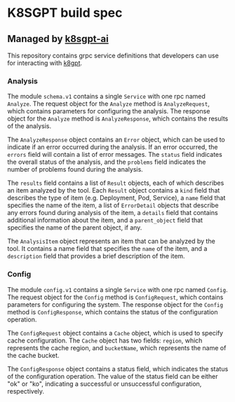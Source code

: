 # K8SGPT build spec

## Managed by [k8sgpt-ai](https://github.com/k8sgpt-ai)

This repository contains grpc service definitions that developers can use for interacting with [k8gpt](https://github.com/k8sgpt-ai/k8sgpt).

### Analysis

The module `schema.v1` contains a single `Service` with one rpc named `Analyze`. The request object for the `Analyze` method is `AnalyzeRequest`, which contains parameters for configuring the analysis. The response object for the `Analyze` method is `AnalyzeResponse`, which contains the results of the analysis.

The `AnalyzeResponse` object contains an `Error` object, which can be used to indicate if an error occurred during the analysis. If an error occurred, the `errors` field will contain a list of error messages. The `status` field indicates the overall status of the analysis, and the `problems` field indicates the number of problems found during the analysis.

The `results` field contains a list of `Result` objects, each of which describes an item analyzed by the tool. Each `Result` object contains a `kind` field that describes the type of item (e.g. Deployment, Pod, Service), a `name` field that specifies the name of the item, a list of `ErrorDetail` objects that describe any errors found during analysis of the item, a `details` field that contains additional information about the item, and a `parent_object` field that specifies the name of the parent object, if any.

The `AnalysisItem` object represents an item that can be analyzed by the tool. It contains a name field that specifies the `name` of the item, and a `description` field that provides a brief description of the item.

### Config

The module `config.v1` contains a single `Service` with one rpc named `Config`. The request object for the `Config` method is `ConfigRequest`, which contains parameters for configuring the system. The response object for the `Config` method is `ConfigResponse`, which contains the status of the configuration operation.

The `ConfigRequest` object contains a `Cache` object, which is used to specify cache configuration. The `Cache` object has two fields: `region`, which represents the cache region, and `bucketName`, which represents the name of the cache bucket.

The `ConfigResponse` object contains a status field, which indicates the status of the configuration operation. The value of the status field can be either "ok" or "ko", indicating a successful or unsuccessful configuration, respectively.